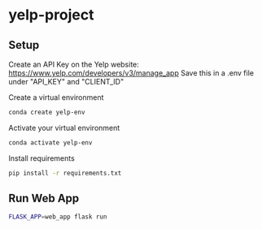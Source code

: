 # yelp-project

## Setup

Create an API Key on the Yelp website:
https://www.yelp.com/developers/v3/manage_app
Save this in a .env file under "API_KEY" and "CLIENT_ID"

Create a virtual environment
```sh
conda create yelp-env
```

Activate your virtual environment
```sh 
conda activate yelp-env
```

Install requirements
```sh
pip install -r requirements.txt
```



## Run Web App
```sh
FLASK_APP=web_app flask run
```